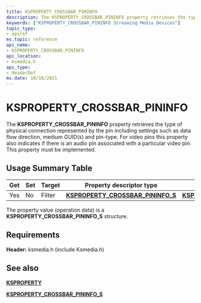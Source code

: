 ```yaml
---
title: KSPROPERTY_CROSSBAR_PININFO
description: The KSPROPERTY_CROSSBAR_PININFO property retrieves the type of physical connection represented by the pin including settings such as data flow direction, medium GUID(s) and pin-type.
keywords: ["KSPROPERTY_CROSSBAR_PININFO Streaming Media Devices"]
topic_type:
- apiref
ms.topic: reference
api_name:
- KSPROPERTY_CROSSBAR_PININFO
api_location:
- Ksmedia.h
api_type:
- HeaderDef
ms.date: 10/18/2021
---
```


# KSPROPERTY_CROSSBAR_PININFO

The **KSPROPERTY_CROSSBAR_PININFO** property retrieves the type of physical connection represented by the pin including settings such as data flow direction, medium GUID(s) and pin-type. For video pins this property also indicates if there is an audio pin associated with a particular video pin. This property must be implemented.

## Usage Summary Table

| Get | Set | Target | Property descriptor type | Property value type |
|--|--|--|--|--|
| Yes | No | Filter | [**KSPROPERTY_CROSSBAR_PININFO_S**](/windows-hardware/drivers/ddi/ksmedia/ns-ksmedia-ksproperty_crossbar_pininfo_s) | [**KSPROPERTY_CROSSBAR_PININFO_S**](/windows-hardware/drivers/ddi/ksmedia/ns-ksmedia-ksproperty_crossbar_pininfo_s) |

The property value (operation data) is a **KSPROPERTY_CROSSBAR_PININFO_S** structure.

## Requirements

**Header:** ksmedia.h (include Ksmedia.h)

## See also

[**KSPROPERTY**](ksproperty-structure.md)

[**KSPROPERTY_CROSSBAR_PININFO_S**](/windows-hardware/drivers/ddi/ksmedia/ns-ksmedia-ksproperty_crossbar_pininfo_s)

